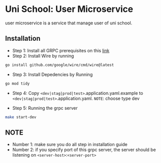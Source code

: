 # Uni School: User Microservice

user microservice is a service that manage user of uni school.

## Installation

- Step 1: Install all GRPC prerequisites on this [link](https://grpc.io/docs/languages/go/quickstart/#prerequisites)
- Step 2: Install Wire by running

```bash
go install github.com/google/wire/cmd/wire@latest
```

- Step 3: Install Depedencies by Running

```bash
go mod tidy
```

- Step 4: Copy `<dev|stag|prod|test>`.application.yaml.example to `<dev|stag|prod|test>`.application.yaml. `NOTE`: choose type dev

- Step 5: Running the grpc server

```bash
make start-dev
```

## NOTE

- Number 1: make sure you do all step in installation guide
- Number 2: if you specify port of this grpc server, the server should be listening on `<server-host>`:`<server-port>`
